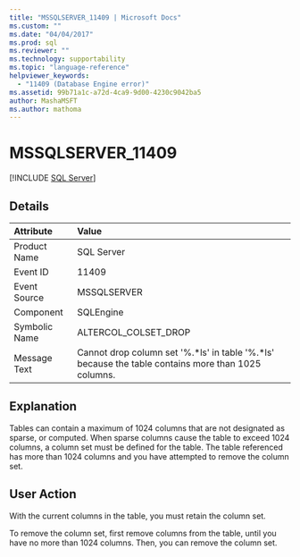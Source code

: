 ```yaml
---
title: "MSSQLSERVER_11409 | Microsoft Docs"
ms.custom: ""
ms.date: "04/04/2017"
ms.prod: sql
ms.reviewer: ""
ms.technology: supportability
ms.topic: "language-reference"
helpviewer_keywords: 
  - "11409 (Database Engine error)"
ms.assetid: 99b71a1c-a72d-4ca9-9d00-4230c9042ba5
author: MashaMSFT
ms.author: mathoma
---
```

# MSSQLSERVER_11409
 [!INCLUDE [SQL Server](../../includes/applies-to-version/sqlserver.md)]
  
## Details  
  
| Attribute | Value |  
| :-------- | :---- |  
|Product Name|SQL Server|  
|Event ID|11409|  
|Event Source|MSSQLSERVER|  
|Component|SQLEngine|  
|Symbolic Name|ALTERCOL_COLSET_DROP|  
|Message Text|Cannot drop column set '%.*ls' in table '%.\*ls' because the table contains more than 1025 columns.|  
  
## Explanation  
Tables can contain a maximum of 1024 columns that are not designated as sparse, or computed. When sparse columns cause the table to exceed 1024 columns, a column set must be defined for the table. The table referenced has more than 1024 columns and you have attempted to remove the column set.  
  
## User Action  
With the current columns in the table, you must retain the column set.  
  
To remove the column set, first remove columns from the table, until you have no more than 1024 columns. Then, you can remove the column set.  
  
